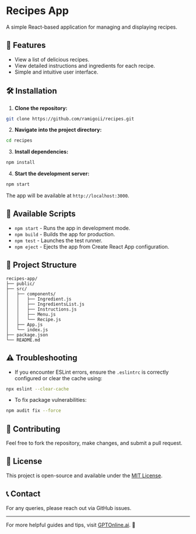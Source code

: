 # Recipes App

A simple React-based application for managing and displaying recipes.

## 🚀 Features
- View a list of delicious recipes.
- View detailed instructions and ingredients for each recipe.
- Simple and intuitive user interface.

## 🛠️ Installation

1. **Clone the repository:**
```bash
git clone https://github.com/ramigoii/recipes.git
```

2. **Navigate into the project directory:**
```bash
cd recipes
```

3. **Install dependencies:**
```bash
npm install
```

4. **Start the development server:**
```bash
npm start
```

The app will be available at `http://localhost:3000`.

## 📄 Available Scripts

- `npm start` - Runs the app in development mode.
- `npm build` - Builds the app for production.
- `npm test` - Launches the test runner.
- `npm eject` - Ejects the app from Create React App configuration.

## 🧩 Project Structure
```
recipes-app/
├── public/
├── src/
│   ├── components/
│   │   ├── Ingredient.js
│   │   ├── IngredientsList.js
│   │   ├── Instructions.js
│   │   ├── Menu.js
│   │   └── Recipe.js
│   ├── App.js
│   └── index.js
├── package.json
└── README.md
```

## ⚠️ Troubleshooting
- If you encounter ESLint errors, ensure the `.eslintrc` is correctly configured or clear the cache using:
```bash
npx eslint --clear-cache
```

- To fix package vulnerabilities:
```bash
npm audit fix --force
```

## 🤝 Contributing
Feel free to fork the repository, make changes, and submit a pull request.

## 📄 License
This project is open-source and available under the [MIT License](LICENSE).

## 📞 Contact
For any queries, please reach out via GitHub issues.

---
For more helpful guides and tips, visit [GPTOnline.ai](https://gptonline.ai/ru/). 🚀

